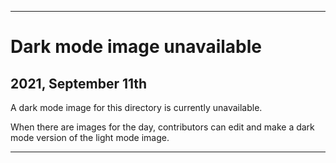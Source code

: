 
***

# Dark mode image unavailable

## 2021, September 11th

A dark mode image for this directory is currently unavailable.

When there are images for the day, contributors can edit and make a dark mode version of the light mode image.

***

